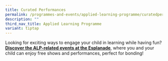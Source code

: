 ```yaml
---
title: Curated Performances
permalink: /programmes-and-events/applied-learning-programme/curatedperformances/
description: ""
third_nav_title: Applied Learning Programme
variant: tiptap
---
```

<p>Looking for exciting ways to engage your child in learning while having
fun? <strong><a href="/files/ALP_Holiday_Activities_2024.pdf" rel="noopener noreferrer nofollow" target="_blank"><u>Discover the ALP-related events at the Esplanade</u></a></strong>,
where you and your child can enjoy free shows and performances, perfect
for bonding!</p>
<p></p>